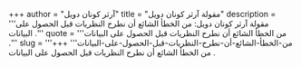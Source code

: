 +++
author = "آرثر كونان دويل"
title = "مقولة آرثر كونان دويل"
description = '''مقولة آرثر كونان دويل: من الخطأ الشائع أن نطرح النظريات قبل الحصول على البيانات .'''
quote = '''من الخطأ الشائع أن نطرح النظريات قبل الحصول على البيانات .'''
slug = '''من-الخطأ-الشائع-أن-نطرح-النظريات-قبل-الحصول-على-البيانات'''
+++
من الخطأ الشائع أن نطرح النظريات قبل الحصول على البيانات .
